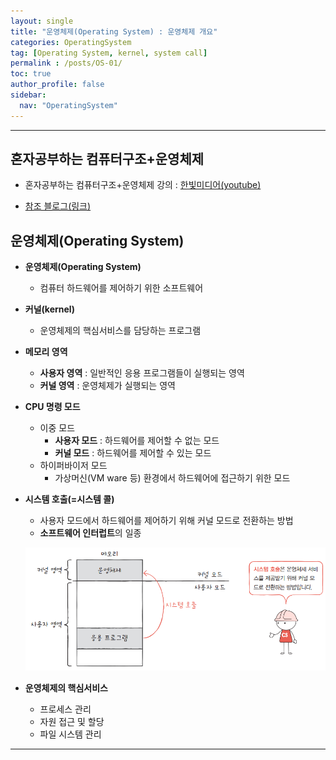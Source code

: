 ```yaml
---
layout: single
title: "운영체제(Operating System) : 운영체제 개요"
categories: OperatingSystem
tag: [Operating System, kernel, system call]
permalink : /posts/OS-01/
toc: true
author_profile: false
sidebar:
  nav: "OperatingSystem"
---
```


<hr>

## 혼자공부하는 컴퓨터구조+운영체제

* 혼자공부하는 컴퓨터구조+운영체제 강의 : [한빛미디어(youtube)](https://www.youtube.com/watch?v=bls_GjX-4U8&list=PLVsNizTWUw7FCS83JhC1vflK8OcLRG0Hl)

- [참조 블로그(링크)](https://velog.io/@mmodestaa/%ED%98%BC%EC%9E%90-%EA%B3%B5%EB%B6%80%ED%95%98%EB%8A%94-%EC%BB%B4%ED%93%A8%ED%84%B0-%EA%B5%AC%EC%A1%B0-%EC%9A%B4%EC%98%81%EC%B2%B4%EC%A0%9C-Section-10.-%ED%94%84%EB%A1%9C%EC%84%B8%EC%8A%A4-%EA%B0%9C%EC%9A%94)


## 운영체제(Operating System)

* **운영체제(Operating System)**
  * 컴퓨터 하드웨어를 제어하기 위한 소프트웨어

* **커널(kernel)**  
  * 운영체제의 핵심서비스를 담당하는 프로그램
 
* **메모리 영역**
  * **사용자 영역** : 일반적인 응용 프로그램들이 실행되는 영역 
  * **커널 영역** : 운영체제가 실행되는 영역 
 
* **CPU 명령 모드**
  * 이중 모드   
    * **사용자 모드** : 하드웨어를 제어할 수 없는 모드
    * **커널 모드** : 하드웨어를 제어할 수 있는 모드 
  * 하이퍼바이저 모드
    * 가상머신(VM ware 등) 환경에서 하드웨어에 접근하기 위한 모드

* **시스템 호출(=시스템 콜)**
  * 사용자 모드에서 하드웨어를 제어하기 위해 커널 모드로 전환하는 방법
  * **소프트웨어 인터럽트**의 일종  
  
  ![image](../../assets/images/OperatingSystem/OperatingSystem-1.png)

* **운영체제의 핵심서비스**
  * 프로세스 관리
  * 자원 접근 및 할당
  * 파일 시스템 관리  

<hr>